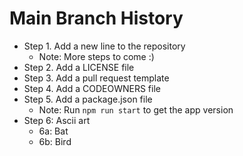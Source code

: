 # Main Branch History

- Step 1. Add a new line to the repository
    - Note: More steps to come :)
- Step 2. Add a LICENSE file
- Step 3. Add a pull request template
- Step 4. Add a CODEOWNERS file
- Step 5. Add a package.json file
    - Note: Run `npm run start` to get the app version
- Step 6: Ascii art
    - 6a: Bat
    - 6b: Bird
